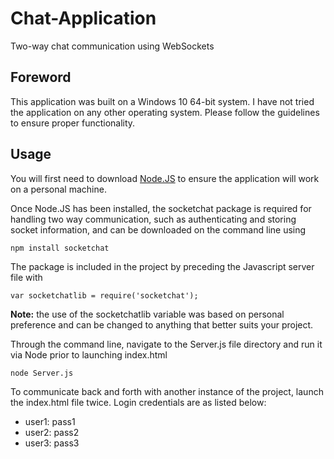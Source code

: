 # Chat-Application
Two-way chat communication using WebSockets

## Foreword
This application was built on a Windows 10 64-bit system. I have not tried the application on any other operating system. Please follow the guidelines to ensure proper functionality.

## Usage
You will first need to download [Node.JS](https://nodejs.org/en/download/) to ensure the application will work on a personal machine.

Once Node.JS has been installed, the socketchat package is required for handling two way communication, such as authenticating and storing socket information, and can be downloaded on the command line using
```
npm install socketchat
```

The package is included in the project by preceding the Javascript server file with
```
var socketchatlib = require('socketchat');
```
**Note:** the use of the socketchatlib variable was based on personal preference and can be changed to anything that better suits your project.

Through the command line, navigate to the Server.js file directory and run it via Node prior to launching index.html
```
node Server.js
```

To communicate back and forth with another instance of the project, launch the index.html file twice. Login credentials are as listed below:
* user1: pass1
* user2: pass2
* user3: pass3
